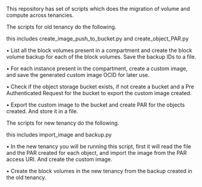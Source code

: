 This repository has set of scripts which does the migration of volume and compute across tenancies.

The scripts for old tenancy do the following.

this includes create_image_push_to_bucket.py and create_object_PAR.py 

•	 List all the block volumes present in a compartment and create the block volume backup for each of the block volumes. Save the backup IDs to a file.

•	For each instance present in the compartment, create a custom image, and save the generated custom image OCID for later use.

•	Check if the object storage bucket exists, if not create a bucket and a Pre Authenticated Request for the bucket to export the custom image created.

•	Export the custom image to the bucket and create PAR for the objects created. And store it in a file.




The scripts for new tenancy do the following.

this includes import_image and backup.py

•	In the new tenancy you will be running this script, first it will read the file and the PAR created for each object, and import the image from the PAR access URI. And create the custom image.

•	Create the block volumes in the new tenancy from the backup created  in the old tenancy.
